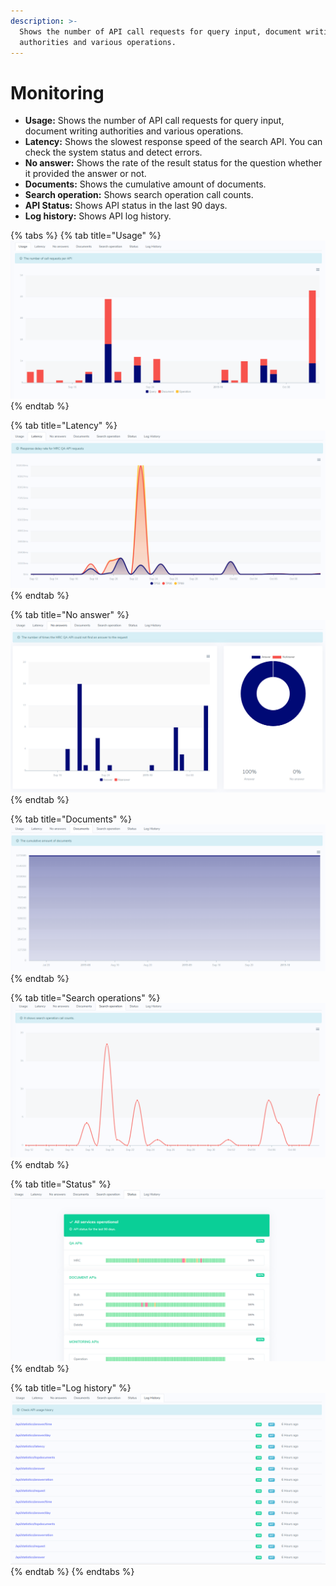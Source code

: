 ```yaml
---
description: >-
  Shows the number of API call requests for query input, document writing
  authorities and various operations.
---
```


# Monitoring

* **Usage:** Shows the number of API call requests for query input, document writing authorities and various operations.
* **Latency:** Shows the slowest response speed of the search API. You can check the system status and detect errors.
* **No answer:** Shows the rate of the result status for the question whether it provided the answer or not.
* **Documents:** Shows the cumulative amount of documents.
* **Search operation:** Shows search operation call counts.
* **API Status:** Shows API status in the last 90 days.
* **Log history:** Shows API log history.

{% tabs %}
{% tab title="Usage" %}
![&apos;API usage&apos; Tab](../../.gitbook/assets/image%20%2813%29.png)
{% endtab %}

{% tab title="Latency" %}
![&apos;Search Latency&apos; Tab](../../.gitbook/assets/image%20%2814%29.png)
{% endtab %}

{% tab title="No answer" %}
![&apos;No answer&apos; Tab](../../.gitbook/assets/image%20%2847%29.png)
{% endtab %}

{% tab title="Documents" %}
![&apos;Documents&apos; Tab](../../.gitbook/assets/image%20%2844%29.png)
{% endtab %}

{% tab title="Search operations" %}
![&apos;Search operation&apos; Tab](../../.gitbook/assets/image%20%2811%29.png)
{% endtab %}

{% tab title="Status" %}
![&apos;Status&apos; Tab](../../.gitbook/assets/image%20%2839%29.png)
{% endtab %}

{% tab title="Log history" %}
![&apos; Log history&apos; Tab](../../.gitbook/assets/image%20%2838%29.png)
{% endtab %}
{% endtabs %}

